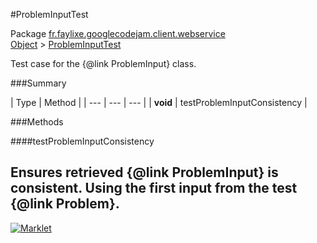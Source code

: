 #ProblemInputTest

Package [fr.faylixe.googlecodejam.client.webservice](README.md)<br>
[Object](../../../../java/langObject.md) > [ProblemInputTest](ProblemInputTest.md)

Test case for the {@link ProblemInput} class.

###Summary


| Type | Method |
| --- | --- | --- |
| **void** | testProblemInputConsistency |

###Methods

####testProblemInputConsistency


Ensures retrieved {@link ProblemInput}
 is consistent. Using the first input from
 the test {@link Problem}.
---
[![Marklet](https://img.shields.io/badge/Generated%20by-Marklet-green.svg)](https://github.com/Faylixe/marklet)